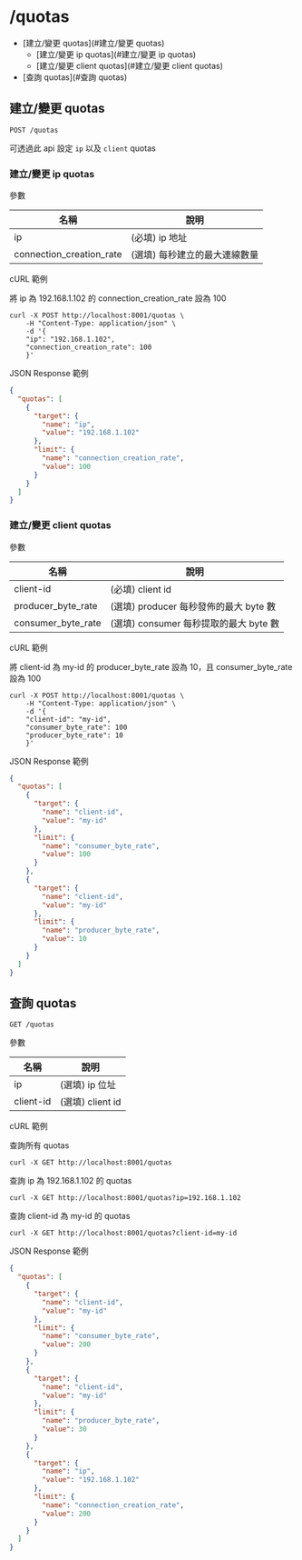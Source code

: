/quotas
===

- [建立/變更 quotas](#建立/變更 quotas)
  - [建立/變更 ip quotas](#建立/變更 ip quotas)
  - [建立/變更 client quotas](#建立/變更 client quotas)
- [查詢 quotas](#查詢 quotas)

## 建立/變更 quotas
```shell
POST /quotas
```
可透過此 api 設定 `ip` 以及 `client` quotas

### 建立/變更 ip quotas

參數

| 名稱                       | 說明               |
|--------------------------|------------------|
| ip                       | (必填) ip 地址       |
| connection_creation_rate | (選填) 每秒建立的最大連線數量 |

cURL 範例

將 ip 為 192.168.1.102 的 connection_creation_rate 設為 100
```shell
curl -X POST http://localhost:8001/quotas \
    -H "Content-Type: application/json" \
    -d '{
    "ip": "192.168.1.102", 
    "connection_creation_rate": 100 
    }' 
```

JSON Response 範例
```json
{
  "quotas": [
    {
      "target": {
        "name": "ip",
        "value": "192.168.1.102"
      },
      "limit": {
        "name": "connection_creation_rate",
        "value": 100
      }
    }
  ]
}
```

### 建立/變更 client quotas
參數

| 名稱                 | 說明                           |
|--------------------|------------------------------|
| client-id          | (必填) client id               |
| producer_byte_rate | (選填) producer 每秒發佈的最大 byte 數 |
| consumer_byte_rate | (選填) consumer 每秒提取的最大 byte 數 |

cURL 範例

將 client-id 為 my-id 的 producer_byte_rate 設為 10，且 consumer_byte_rate 設為 100
```shell
curl -X POST http://localhost:8001/quotas \
    -H "Content-Type: application/json" \
    -d '{
    "client-id": "my-id", 
    "consumer_byte_rate": 100
    "producer_byte_rate": 10
    }' 
```

JSON Response 範例
```json
{
  "quotas": [
    {
      "target": {
        "name": "client-id",
        "value": "my-id"
      },
      "limit": {
        "name": "consumer_byte_rate",
        "value": 100
      }
    },
    {
      "target": {
        "name": "client-id",
        "value": "my-id"
      },
      "limit": {
        "name": "producer_byte_rate",
        "value": 10
      }
    }
  ]
}
```

## 查詢 quotas
```shell
GET /quotas
```
參數

| 名稱        | 說明             |
|-----------|----------------|
| ip        | (選填) ip 位址     |
| client-id | (選填) client id |

cURL 範例

查詢所有 quotas
```shell
curl -X GET http://localhost:8001/quotas
```

查詢 ip 為 192.168.1.102 的 quotas
```shell
curl -X GET http://localhost:8001/quotas?ip=192.168.1.102
```

查詢 client-id 為 my-id 的 quotas
```shell
curl -X GET http://localhost:8001/quotas?client-id=my-id
```

JSON Response 範例
```json
{
  "quotas": [
    {
      "target": {
        "name": "client-id",
        "value": "my-id"
      },
      "limit": {
        "name": "consumer_byte_rate",
        "value": 200
      }
    },
    {
      "target": {
        "name": "client-id",
        "value": "my-id"
      },
      "limit": {
        "name": "producer_byte_rate",
        "value": 30
      }
    },
    {
      "target": {
        "name": "ip",
        "value": "192.168.1.102"
      },
      "limit": {
        "name": "connection_creation_rate",
        "value": 200
      }
    }
  ]
}
```
